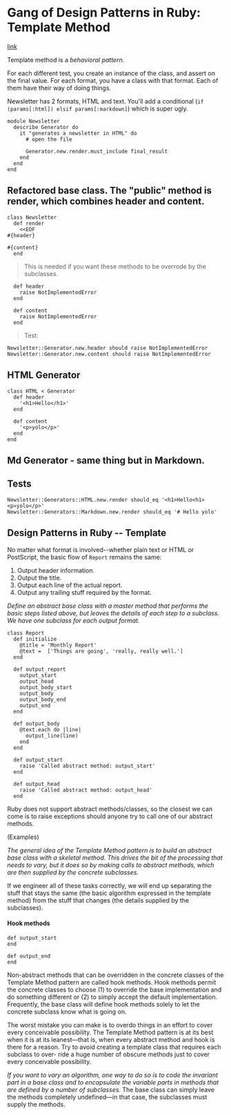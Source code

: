 # Gang of Design Patterns in Ruby: Template Method
[link](http://vimeo.com/86119078)

Template method is a *behavioral pattern*.

For each different test, you create an instance of the class, and assert on the final value. For each format, you have a class with that format. Each of them have their way of doing things.

Newsletter has 2 formats, HTML and text. You'll add a conditional (`if (params[:html]) elsif params[:markdown]`) which is super ugly.

    module Newsletter
      describe Generator do
        it "generates a newsletter in HTML" do
          # open the file

          Generator.new.render.must_include final_result
        end
      end
    end

## Refactored base class. The "public" method is render, which combines header and content.

    class Newsletter
      def render
        <<EOF
    #{header}

    #{content}
      end

> This is needed if you want these methods to be overrode by the subclasses.

      def header
        raise NotImplementedError
      end

      def content
        raise NotImplementedError
      end

> Test:

    Newsletter::Generator.new.header should raise NotImplementedError
    Newsletter::Generator.new.content should raise NotImplementedError

## HTML Generator

    class HTML < Generator
      def header
        '<h1>Hello</h1>'
      end

      def content
        '<p>yolo</p>'
      end
    end

## Md Generator - same thing but in Markdown.

## Tests

    Newsletter::Generators::HTML.new.render should_eq '<h1>Hello<h1><p>yolo</p>'
    Newsletter::Generators::Markdown.new.render should_eq '# Hello yolo'

## Design Patterns in Ruby -- Template

No matter what format is involved--whether plain text or HTML or PostScript, the basic flow of `Report` remains the same:

1. Output header information.
2. Output the title.
3. Output each line of the actual report.
4. Output any trailing stuff required by the format.

*Define an abstract base class with a master method that performs the basic steps listed above, but leaves the details of each step to a subclass. We have one subclass for each output format.*

    class Report
      def initialize
        @title = 'Monthly Report'
        @text =  ['Things are going', 'really, really well.']
      end

      def output_report
        output_start
        output_head
        output_body_start
        output_body
        output_body_end
        output_end
      end

      def output_body
        @text.each do |line|
          output_line(line)
        end
      end

      def output_start
        raise 'Called abstract method: output_start'
      end

      def output_head
        raise 'Called abstract method: output_head'
      end

Ruby does not support abstract methods/classes, so the closest we can come is to raise exceptions should anyone try to call one of our abstract methods.

(Examples)

*The general idea of the Template Method pattern is to build an abstract base class with a skeletal method. This drives the bit of the processing that needs to vary, but it does so by making calls to abstract methods, which are then supplied by the concrete subclasses.*

If we engineer all of these tasks correctly, we will end up separating the stuff that stays the same (the basic algorithm expressed in the template method) from the stuff that changes (the details supplied by the subclasses).

#### Hook methods

    def output_start
    end

    def output_end
    end

Non-abstract methods that can be overridden in the concrete classes of the Template Method pattern are called hook methods. Hook methods permit the concrete classes to choose (1) to override the base implementation and do something different or (2) to simply accept the default implementation. Frequently, the base class will define hook methods solely to let the concrete subclass know what is going on.

The worst mistake you can make is to overdo things in an effort to cover every conceivable possibility. The Template Method pattern is at its best when it is at its leanest—that is, when every abstract method and hook is there for a reason. Try to avoid creating a template class that requires each subclass to over- ride a huge number of obscure methods just to cover every conceivable possibility.

*If you want to vary an algorithm, one way to do so is to code the invariant part in a base class and to encapsulate the variable parts in methods that are defined by a number of subclasses.* The base class can simply leave the methods completely undefined—in that case, the subclasses must supply the methods.
